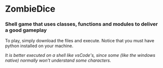 # ZombieDice

### Shell game that uses classes, functions and modules to deliver a good gameplay


To play, simply download the files and execute. Notice that you must have python installed on your machine.

*It is better executed on a shell like vsCode's, since some (like the windows native) normally won't understand some characters.*
